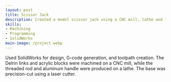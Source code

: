 ```yaml
---
layout: post
title: Scissor Jack
description: Created a model scissor jack using a CNC mill, lathe and lasercutter.
skills: 
- Machining
- Programming
- SolidWorks
main-image: /project.webp 
---
```


Used SolidWorks for design, G-code generation, and toolpath creation. The Delrin links and acrylic blocks were machined on a CNC mill, while the threaded rod and aluminum handle were produced on a lathe. The base was precision-cut using a laser cutter.
